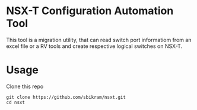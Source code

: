 # NSX-T Configuration Automation Tool
This tool is a migration utility, that can read switch port informatiom from an excel file or a RV tools and create respective logical switches on NSX-T.

# Usage
Clone this repo
```
git clone https://github.com/sbikram/nsxt.git
cd nsxt
```
